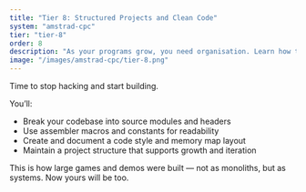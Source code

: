 ```yaml
---
title: "Tier 8: Structured Projects and Clean Code"
system: "amstrad-cpc"
tier: "tier-8"
order: 8
description: "As your programs grow, you need organisation. Learn how to modularise, document, and build maintainable Z80 projects with reusable libraries."
image: "/images/amstrad-cpc/tier-8.png"
---
```


Time to stop hacking and start building.

You’ll:
- Break your codebase into source modules and headers
- Use assembler macros and constants for readability
- Create and document a code style and memory map layout
- Maintain a project structure that supports growth and iteration

This is how large games and demos were built — not as monoliths, but as systems. Now yours will be too.

